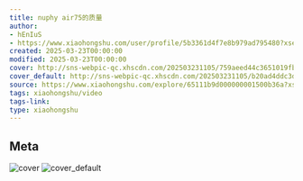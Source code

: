 ```yaml
---
title: nuphy air75的质量
author:
- hEnIuS
- https://www.xiaohongshu.com/user/profile/5b3361d4f7e8b979ad795480?xsec_token=undefined
created: 2025-03-23T00:00:00
modified: 2025-03-23T00:00:00
cover: http://sns-webpic-qc.xhscdn.com/202503231105/759aeed44c3651019fb5c9896f62fc0b/1040g00830pecrmj1k0004a6kingt8l4010mac08!nc_n_webp_prv_1
cover_default: http://sns-webpic-qc.xhscdn.com/202503231105/b20ad4ddc3d4aa696c5f01d7e56fa006/1040g00830pecrmj1k0004a6kingt8l4010mac08!nc_n_webp_mw_1
source: https://www.xiaohongshu.com/explore/65111b9d000000001500b36a?xsec_token=ABRQkEa0GOeZ3UwIrekBev-vLfzGlQEprYFoQrAofGy88=
tags: xiaohongshu/video
tags-link:
type: xiaohongshu
---
```


## Meta

![cover](http://sns-webpic-qc.xhscdn.com/202503231105/759aeed44c3651019fb5c9896f62fc0b/1040g00830pecrmj1k0004a6kingt8l4010mac08!nc_n_webp_prv_1)
![cover_default](http://sns-webpic-qc.xhscdn.com/202503231105/b20ad4ddc3d4aa696c5f01d7e56fa006/1040g00830pecrmj1k0004a6kingt8l4010mac08!nc_n_webp_mw_1)
